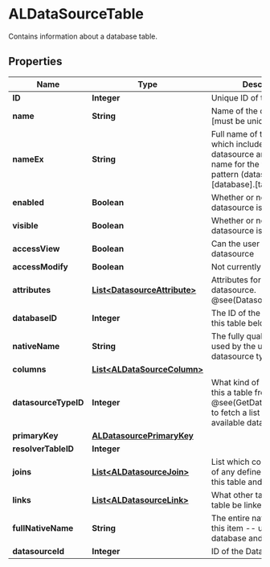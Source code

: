 

# ALDataSourceTable

Contains information about a database table.

## Properties

| Name | Type | Description | Notes |
|------------ | ------------- | ------------- | -------------|
|**ID** | **Integer** | Unique ID of the datasource |  [optional] |
|**name** | **String** | Name of the datasource [must be unique] |  [optional] |
|**nameEx** | **String** | Full name of this table, which includes in the datasource and the native name for the table in the pattern (datasource).[database].[table] |  [optional] |
|**enabled** | **Boolean** | Whether or not this datasource is enabled |  [optional] |
|**visible** | **Boolean** | Whether or not this datasource is visible |  [optional] |
|**accessView** | **Boolean** | Can the user view this datasource |  [optional] |
|**accessModify** | **Boolean** | Not currently used |  [optional] |
|**attributes** | [**List&lt;DatasourceAttribute&gt;**](DatasourceAttribute.md) | Attributes for this datasource.  @see(DatasourceAttribute) |  [optional] |
|**databaseID** | **Integer** | The ID of the database that this table belongs to. |  [optional] |
|**nativeName** | **String** | The fully qualified name as used by the underlying datasource type. |  [optional] |
|**columns** | [**List&lt;ALDataSourceColumn&gt;**](ALDataSourceColumn.md) |  |  [optional] |
|**datasourceTypeID** | **Integer** | What kind of datasource is this a table from?  See @see(GetDataSourceTypes) to fetch a list of the available datasource types. |  [optional] |
|**primaryKey** | [**ALDatasourcePrimaryKey**](ALDatasourcePrimaryKey.md) |  |  [optional] |
|**resolverTableID** | **Integer** |  |  [optional] |
|**joins** | [**List&lt;ALDatasourceJoin&gt;**](ALDatasourceJoin.md) | List which columns are part of any defined join between this table and linked tables. |  [optional] |
|**links** | [**List&lt;ALDatasourceLink&gt;**](ALDatasourceLink.md) | What other tables can this table be linked to? |  [optional] |
|**fullNativeName** | **String** | The entire native name of this item -- usually includes database and table |  [optional] |
|**datasourceId** | **Integer** | ID of the Datasource |  [optional] |



